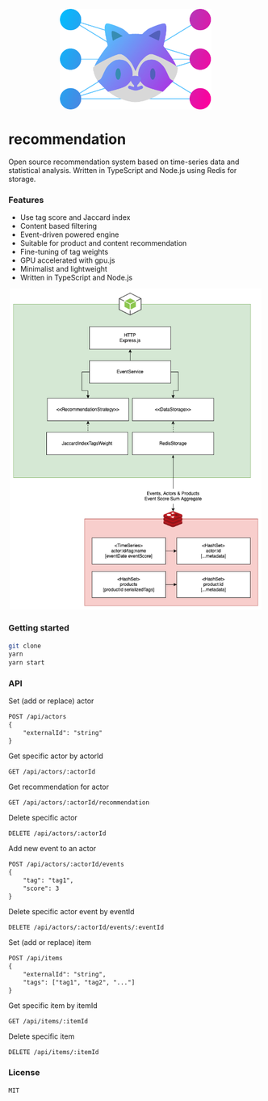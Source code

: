 <p style="text-align: center;" align="center">
 <img src="logo.png" style="max-width: 100%;" width="300" alt="Recommendation"/>
</p>

# recommendation
Open source recommendation system based on time-series data and statistical analysis. Written in TypeScript and Node.js using Redis for storage.

### Features
* Use tag score and Jaccard index
* Content based filtering
* Event-driven powered engine
* Suitable for product and content recommendation
* Fine-tuning of tag weights
* GPU accelerated with gpu.js
* Minimalist and lightweight
* Written in TypeScript and Node.js

<p style="text-align: center;" align="center">
 <img src="architecture.png" style="max-width: 100%;" width="500" alt="Recommendation Architecture"/>
</p>

### Getting started
```sh
git clone
yarn
yarn start
```

### API
Set (add or replace) actor
```
POST /api/actors
{
    "externalId": "string"
}
```

Get specific actor by actorId
```
GET /api/actors/:actorId
```

Get recommendation for actor
```
GET /api/actors/:actorId/recommendation
```

Delete specific actor
```
DELETE /api/actors/:actorId
```

Add new event to an actor
```
POST /api/actors/:actorId/events
{
    "tag": "tag1",
    "score": 3
}
```

Delete specific actor event by eventId
```
DELETE /api/actors/:actorId/events/:eventId
```

Set (add or replace) item
```
POST /api/items
{
    "externalId": "string",
    "tags": ["tag1", "tag2", "..."]
}
```

Get specific item by itemId
```
GET /api/items/:itemId
```

Delete specific item
```
DELETE /api/items/:itemId
```

### License
```
MIT
```
